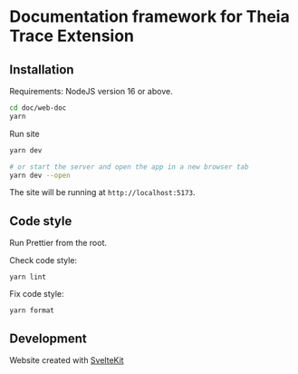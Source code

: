 # Documentation framework for Theia Trace Extension

## Installation

Requirements: NodeJS version 16 or above.

```bash
cd doc/web-doc
yarn
```

Run site

```bash
yarn dev

# or start the server and open the app in a new browser tab
yarn dev --open
```

The site will be running at `http://localhost:5173`.

## Code style

Run Prettier from the root.

Check code style:

	yarn lint

Fix code style:

	yarn format

## Development

Website created with [SvelteKit](https://kit.svelte.dev)
